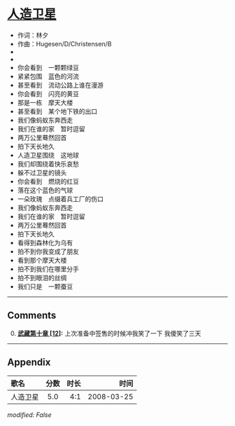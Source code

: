 # [人造卫星](https://music.163.com/song?id=65142)

* 作词：林夕
* 作曲：Hugesen/D/Christensen/B
*
*
* 你会看到　一颗颗绿豆
* 紧紧包围　蓝色的河流
* 甚至看到　流动公路上谁在漫游
* 你会看到　闪亮的黄豆
* 那是一栋　摩天大楼
* 甚至看到　某个地下铁的出口
* 我们像蚂蚁东奔西走
* 我们在谁的家　暂时逗留
* 两万公里蓦然回首
* 拍下天长地久
* 人造卫星围绕　这地球
* 我们却围绕着快乐哀愁
* 躲不过卫星的镜头
* 你会看到　燃烧的红豆
* 落在这个蓝色的气球
* 一朵玫瑰　点缀着兵工厂的伤口
* 我们像蚂蚁东奔西走
* 我们在谁的家　暂时逗留
* 两万公里蓦然回首
* 拍下天长地久
* 看得到森林化为乌有
* 拍不到你我变成了朋友
* 看到那个摩天大楼
* 拍不到我们在哪里分手
* 拍不到眼泪的丝绸
* 我们只是　一颗蚕豆


---

## Comments
0. **[武藏第十章 \[12\]](https://music.163.com/#/user/home?id=373349824):** 上次准备中签售的时候冲我笑了一下 我傻笑了三天



---

## Appendix

|歌名|分数|时长|时间|
|:---|:---:|---:|---:|
|人造卫星|5.0|4:1|2008-03-25

*modified: False*